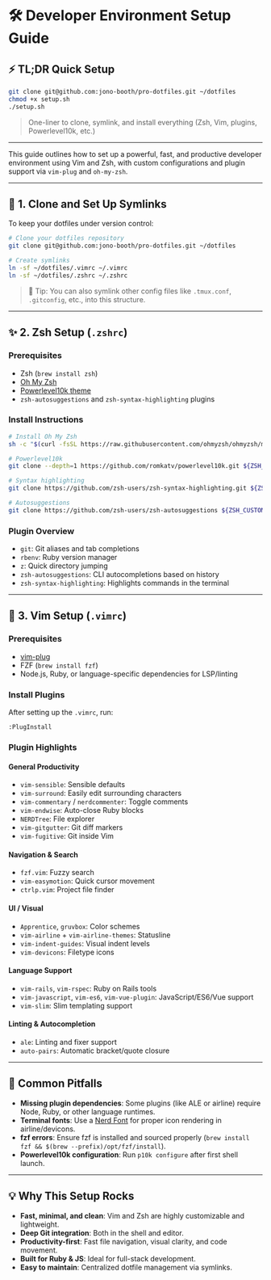 # 🛠️ Developer Environment Setup Guide

## ⚡ TL;DR Quick Setup

```bash
git clone git@github.com:jono-booth/pro-dotfiles.git ~/dotfiles
chmod +x setup.sh
./setup.sh
```

> One-liner to clone, symlink, and install everything (Zsh, Vim, plugins, Powerlevel10k, etc.)

---

This guide outlines how to set up a powerful, fast, and productive developer environment using Vim and Zsh, with custom configurations and plugin support via `vim-plug` and `oh-my-zsh`.

---

## 📁 1. Clone and Set Up Symlinks

To keep your dotfiles under version control:

```bash
# Clone your dotfiles repository
git clone git@github.com:jono-booth/pro-dotfiles.git ~/dotfiles

# Create symlinks
ln -sf ~/dotfiles/.vimrc ~/.vimrc
ln -sf ~/dotfiles/.zshrc ~/.zshrc
```

> 🔁 Tip: You can also symlink other config files like `.tmux.conf`, `.gitconfig`, etc., into this structure.

---

## ✨ 2. Zsh Setup (`.zshrc`)

### Prerequisites

- Zsh (`brew install zsh`)
- [Oh My Zsh](https://ohmyz.sh/)
- [Powerlevel10k theme](https://github.com/romkatv/powerlevel10k)
- `zsh-autosuggestions` and `zsh-syntax-highlighting` plugins

### Install Instructions

```bash
# Install Oh My Zsh
sh -c "$(curl -fsSL https://raw.githubusercontent.com/ohmyzsh/ohmyzsh/master/tools/install.sh)"

# Powerlevel10k
git clone --depth=1 https://github.com/romkatv/powerlevel10k.git ${ZSH_CUSTOM:-~/.oh-my-zsh/custom}/themes/powerlevel10k

# Syntax highlighting
git clone https://github.com/zsh-users/zsh-syntax-highlighting.git ${ZSH_CUSTOM:-~/.oh-my-zsh/custom}/plugins/zsh-syntax-highlighting

# Autosuggestions
git clone https://github.com/zsh-users/zsh-autosuggestions ${ZSH_CUSTOM:-~/.oh-my-zsh/custom}/plugins/zsh-autosuggestions
```

### Plugin Overview

- `git`: Git aliases and tab completions
- `rbenv`: Ruby version manager
- `z`: Quick directory jumping
- `zsh-autosuggestions`: CLI autocompletions based on history
- `zsh-syntax-highlighting`: Highlights commands in the terminal

---

## 🧠 3. Vim Setup (`.vimrc`)

### Prerequisites

- [vim-plug](https://github.com/junegunn/vim-plug)
- FZF (`brew install fzf`)
- Node.js, Ruby, or language-specific dependencies for LSP/linting

### Install Plugins

After setting up the `.vimrc`, run:

```vim
:PlugInstall
```

### Plugin Highlights

#### General Productivity

- `vim-sensible`: Sensible defaults
- `vim-surround`: Easily edit surrounding characters
- `vim-commentary` / `nerdcommenter`: Toggle comments
- `vim-endwise`: Auto-close Ruby blocks
- `NERDTree`: File explorer
- `vim-gitgutter`: Git diff markers
- `vim-fugitive`: Git inside Vim

#### Navigation & Search

- `fzf.vim`: Fuzzy search
- `vim-easymotion`: Quick cursor movement
- `ctrlp.vim`: Project file finder

#### UI / Visual

- `Apprentice`, `gruvbox`: Color schemes
- `vim-airline` + `vim-airline-themes`: Statusline
- `vim-indent-guides`: Visual indent levels
- `vim-devicons`: Filetype icons

#### Language Support

- `vim-rails`, `vim-rspec`: Ruby on Rails tools
- `vim-javascript`, `vim-es6`, `vim-vue-plugin`: JavaScript/ES6/Vue support
- `vim-slim`: Slim templating support

#### Linting & Autocompletion

- `ale`: Linting and fixer support
- `auto-pairs`: Automatic bracket/quote closure

---

## 🚧 Common Pitfalls

- **Missing plugin dependencies**: Some plugins (like ALE or airline) require Node, Ruby, or other language runtimes.
- **Terminal fonts**: Use a [Nerd Font](https://www.nerdfonts.com/) for proper icon rendering in airline/devicons.
- **fzf errors**: Ensure fzf is installed and sourced properly (`brew install fzf && $(brew --prefix)/opt/fzf/install`).
- **Powerlevel10k configuration**: Run `p10k configure` after first shell launch.

---

## 💡 Why This Setup Rocks

- **Fast, minimal, and clean**: Vim and Zsh are highly customizable and lightweight.
- **Deep Git integration**: Both in the shell and editor.
- **Productivity-first**: Fast file navigation, visual clarity, and code movement.
- **Built for Ruby & JS**: Ideal for full-stack development.
- **Easy to maintain**: Centralized dotfile management via symlinks.

